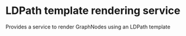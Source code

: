 LDPath template rendering service
===========

Provides a service to render GraphNodes using an LDPath template
